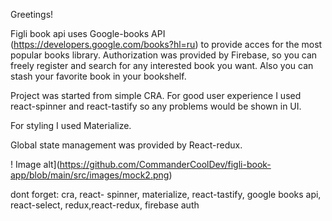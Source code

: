 Greetings!

Figli book api uses Google-books API (https://developers.google.com/books?hl=ru) to provide acces for the most popular books library. 
Authorization was provided by Firebase, so you can freely register and search for any interested book you want. Also you can stash your favorite book in your bookshelf.

Project was started from simple CRA. For good user experience I used react-spinner and react-tastify so any problems would be shown in UI.

For styling I used Materialize.

Global state management was provided by React-redux.

! Image alt](https://github.com/CommanderCoolDev/figli-book-app/blob/main/src/images/mock2.png)





dont forget: cra, react- spinner, materialize, react-tastify, google books api,
react-select, redux,react-redux, firebase auth
